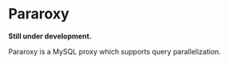 # Pararoxy

**Still under development.**

Pararoxy is a MySQL proxy which supports query parallelization.
